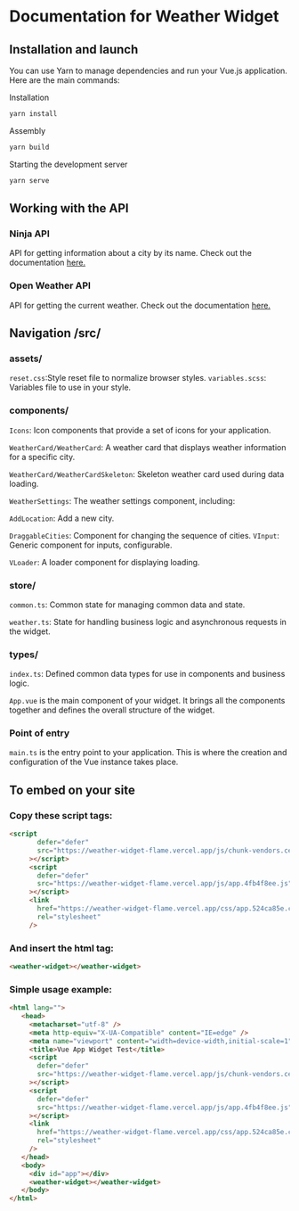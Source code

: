 # Documentation for Weather Widget
## Installation and launch

You can use Yarn to manage dependencies and run your Vue.js application. Here are the main commands:

Installation

```bash
yarn install
```

Assembly

```bash
yarn build
```
Starting the development server

``` bash
yarn serve
```

## Working with the API

### Ninja API
API for getting information about a city by its name. Check out the documentation [here.](https://api-ninjas.com/api/city)

### Open Weather API
API for getting the current weather. Check out the documentation [here.](https://openweathermap.org/current)
## Navigation /src/
### assets/
```reset.css```:Style reset file to normalize browser styles.
```variables.scss```: Variables file to use in your style.
### components/
```Icons```: Icon components that provide a set of icons for your application.

```WeatherCard/WeatherCard```: A weather card that displays weather information for a specific city.

```WeatherCard/WeatherCardSkeleton```: Skeleton weather card used during data loading.

```WeatherSettings```: The weather settings component, including:

```AddLocation```: Add a new city.

```DraggableCities```: Component for changing the sequence of cities.
```VInput```: Generic component for inputs, configurable.

```VLoader```: A loader component for displaying loading.

### store/

```common.ts```: Common state for managing common data and state.

```weather.ts```: State for handling business logic and asynchronous requests in the widget.
### types/
```index.ts```: Defined common data types for use in components and business logic.

```App.vue``` is the main component of your widget. It brings all the components together and defines the overall structure of the widget.

### Point of entry

```main.ts``` is the entry point to your application. This is where the creation and configuration of the Vue instance takes place.

## To embed on your site
### Copy these script tags:
```html
<script
       defer="defer"
       src="https://weather-widget-flame.vercel.app/js/chunk-vendors.cec10b05.js"
     ></script>
     <script
       defer="defer"
       src="https://weather-widget-flame.vercel.app/js/app.4fb4f8ee.js"
     ></script>
     <link
       href="https://weather-widget-flame.vercel.app/css/app.524ca85e.css"
       rel="stylesheet"
     />
```
### And insert the html tag:
```html
<weather-widget></weather-widget>
```
### Simple usage example:
```html
<html lang="">
   <head>
     <metacharset="utf-8" />
     <meta http-equiv="X-UA-Compatible" content="IE=edge" />
     <meta name="viewport" content="width=device-width,initial-scale=1" />
     <title>Vue App Widget Test</title>
     <script
       defer="defer"
       src="https://weather-widget-flame.vercel.app/js/chunk-vendors.cec10b05.js"
     ></script>
     <script
       defer="defer"
       src="https://weather-widget-flame.vercel.app/js/app.4fb4f8ee.js"
     ></script>
     <link
       href="https://weather-widget-flame.vercel.app/css/app.524ca85e.css"
       rel="stylesheet"
     />
   </head>
   <body>
     <div id="app"></div>
     <weather-widget></weather-widget>
   </body>
</html>

```
